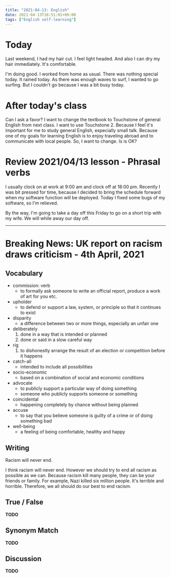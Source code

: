 ```yaml
---
title: "2021-04-13: English"
date: 2021-04-13T16:51:01+09:00
tags: ["English self-learning"]
---
```


# Today

Last weekend, I had my hair cut. I feel light headed.
And also I can dry my hair immediately. It's comfortable.

I'm doing good.
I worked from home as usual.
There was nothing special today.
It rained today.
As there was enough waves to surf, I wanted to go surfing.
But I couldn't go because I was a bit busy today.

# After today's class

Can I ask a favor?
I want to change the textbook to Touchstone of general English from next class. I want to use Touchstone 2.
Because I feel it's important for me to study general English, especially small talk. Because one of my goals for learning English is to enjoy traveling abroad and to communicate with local people.
So, I want to change.
Is is OK?

# Review 2021/04/13 lesson - Phrasal verbs

I usually clock on at work at 9:00 am and clock off at 18:00 pm.
Recently I was bit pressed for time, because I decided to bring the schedule forward when my software function will be deployed.
Today I fixed some bugs of my software, so I'm relieved.

By the way, I'm going to take a day off this Friday to go on a short trip with my wife. We will while away our day off.

- - -

# Breaking News: UK report on racism draws criticism - 4th April, 2021

## Vocabulary

* commission: verb
  - to formally ask someone to write an official report, produce a work of art for you etc.
* upholder
  - to defend or support a law, system, or principle so that it continues to exist
* disparity
  - a difference between two or more things, especially an unfair one
* deliberately
  1. done in a way that is intended or planned
  2. done or said in a slow careful way
* rig
  1. to dishonestly arrange the result of an election or competition before it happens
* catch-all
  - intended to include all possibilities
* socio-economic
  - based on a combination of social and economic conditions
* advocate
  - to publicly support a particular way of doing something
  - someone who publicly supports someone or something
* coincidental
  - happening completely by chance without being planned
* accuse
  - to say that you believe someone is guilty of a crime or of doing something bad
* well-being
  - a feeling of being comfortable, healthy and happy

## Writing
Racism will never end.

I think racism will never end.
However we should try to end all racism as possible as we can.
Because racism kill many people, they can be your friends or family.
For example, Nazi killed six million people. It's terrible and horrible.
Therefore, we all should do our best to end racism.

## True / False

**TODO**

## Synonym Match

**TODO**

## Discussion

**TODO**
